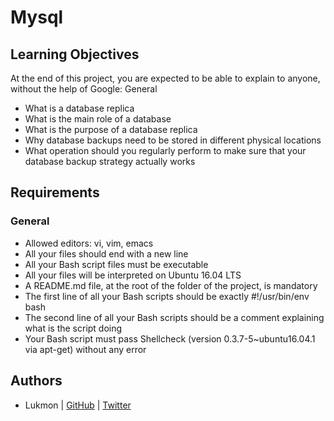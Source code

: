 # Mysql

## Learning Objectives

At the end of this project, you are expected to be able to explain to anyone, without the help of Google:
General

- What is a database replica
- What is the main role of a database
- What is the purpose of a database replica
- Why database backups need to be stored in different physical locations
- What operation should you regularly perform to make sure that your database backup strategy actually works

## Requirements
### General

- Allowed editors: vi, vim, emacs
- All your files should end with a new line
- All your Bash script files must be executable
- All your files will be interpreted on Ubuntu 16.04 LTS
- A README.md file, at the root of the folder of the project, is mandatory
- The first line of all your Bash scripts should be exactly #!/usr/bin/env bash
- The second line of all your Bash scripts should be a comment explaining what is the script doing
- Your Bash script must pass Shellcheck (version 0.3.7-5~ubuntu16.04.1 via apt-get) without any error


## Authors
* Lukmon | [GitHub](https://github.com/lukusope) | [Twitter](https://twitter.com/lukusope)
